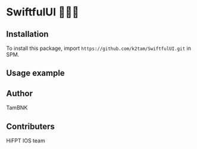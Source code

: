 # SwiftfulUI 🧑🏻‍💻
## Installation

To install this package, import `https://github.com/k2tam/SwiftfulUI.git` in SPM.

## Usage example

## Author

TamBNK 

## Contributers

HiFPT IOS team
